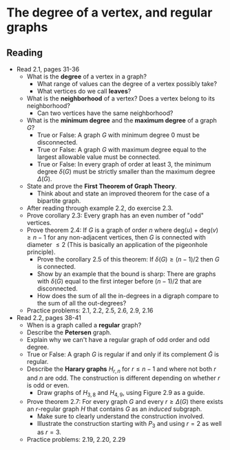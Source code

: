 # The degree of a vertex, and regular graphs

## Reading

- Read 2.1, pages 31-36
    - What is the **degree** of a vertex in a graph?
        - What range of values can the degree of a vertex possibly take?
        - What vertices do we call **leaves**?
    - What is the **neighborhood** of a vertex? Does a vertex belong to its neighborhood?
        - Can two vertices have the same neighborhood?
    - What is the **minimum degree** and the **maximum degree** of a graph $G$?
        - True or False: A graph $G$ with minimum degree $0$ must be disconnected.
        - True or False: A graph $G$ with maximum degree equal to the largest allowable value must be connected.
        - True or False: In every graph of order at least $3$, the minimum degree $\delta(G)$ must be strictly smaller than the maximum degree $\Delta(G)$.
    - State and prove the **First Theorem of Graph Theory**.
        - Think about and state an improved theorem for the case of a bipartite graph.
    - After reading through example 2.2, do exercise 2.3.
    - Prove corollary 2.3: Every graph has an even number of "odd" vertices.
    - Prove theorem 2.4: If $G$ is a graph of order $n$ where $\textrm{deg}(u) + \textrm{deg}(v) \geq n-1$ for any non-adjacent vertices, then $G$ is connected with diameter $\leq 2$ (This is basically an application of the pigeonhole principle).
        - Prove the corollary 2.5 of this theorem: If $\delta(G)\geq (n-1)/2$ then $G$ is connected.
        - Show by an example that the bound is sharp: There are graphs with $\delta(G)$ equal to the first integer before $(n-1)/2$ that are disconnected.
        - How does the sum of all the in-degrees in a digraph compare to the sum of all the out-degrees?
    - Practice problems: 2.1, 2.2, 2.5, 2.6, 2.9, 2.16
- Read 2.2, pages 38-41
    - When is a graph called a **regular** graph?
    - Describe the **Petersen** graph.
    - Explain why we can't have a regular graph of odd order and odd degree.
    - True or False: A graph $G$ is regular if and only if its complement $\bar G$ is regular.
    - Describe the **Harary graphs** $H_{r, n}$ for $r\leq n-1$ and where not both $r$ and $n$ are odd. The construction is different depending on whether $r$ is odd or even.
        - Draw graphs of $H_{3,8}$ and $H_{4,9}$, using Figure 2.9 as a guide.
    - Prove theorem 2.7: For every graph $G$ and every $r\geq \Delta(G)$ there exists an $r$-regular graph $H$ that contains $G$ as an *induced* subgraph.
        - Make sure to clearly understand the construction involved.
        - Illustrate the construction starting with $P_3$ and using $r=2$ as well as $r=3$.
    - Practice problems: 2.19, 2.20, 2.29
